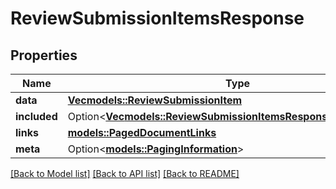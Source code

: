 # ReviewSubmissionItemsResponse

## Properties

Name | Type | Description | Notes
------------ | ------------- | ------------- | -------------
**data** | [**Vec<models::ReviewSubmissionItem>**](ReviewSubmissionItem.md) |  | 
**included** | Option<[**Vec<models::ReviewSubmissionItemsResponseIncludedInner>**](ReviewSubmissionItemsResponse_included_inner.md)> |  | [optional]
**links** | [**models::PagedDocumentLinks**](PagedDocumentLinks.md) |  | 
**meta** | Option<[**models::PagingInformation**](PagingInformation.md)> |  | [optional]

[[Back to Model list]](../README.md#documentation-for-models) [[Back to API list]](../README.md#documentation-for-api-endpoints) [[Back to README]](../README.md)


